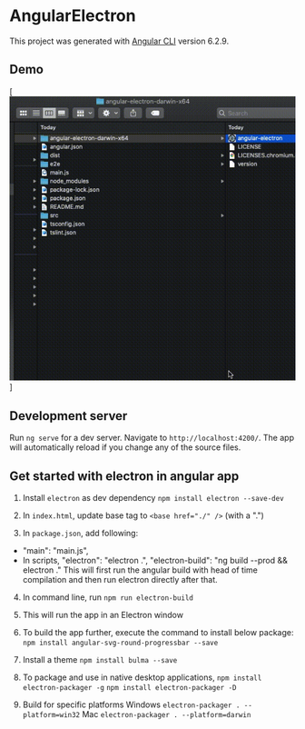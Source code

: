 # AngularElectron

This project was generated with [Angular CLI](https://github.com/angular/angular-cli) version 6.2.9.

## Demo

[![Demo](https://github.com/c33av1/angular-electron/blob/master/demo.gif?raw=true)]

## Development server

Run `ng serve` for a dev server. Navigate to `http://localhost:4200/`. The app will automatically reload if you change any of the source files.

## Get started with electron in angular app

1. Install `electron` as dev dependency
   `npm install electron --save-dev`

2. In `index.html`, update base tag to `<base href="./" />` (with a ".")

3. In `package.json`, add following:

- "main": "main.js",
- In scripts,
  "electron": "electron .",
  "electron-build": "ng build --prod && electron ."
  This will first run the angular build with head of time compilation and then run electron directly after that.

4. In command line, run `npm run electron-build`

5. This will run the app in an Electron window

6. To build the app further, execute the command to install below package:
   `npm install angular-svg-round-progressbar --save`

7. Install a theme `npm install bulma --save`

8. To package and use in native desktop applications,
   `npm install electron-packager -g`
   `npm install electron-packager -D`

9. Build for specific platforms
   Windows `electron-packager . --platform=win32`
   Mac `electron-packager . --platform=darwin`
